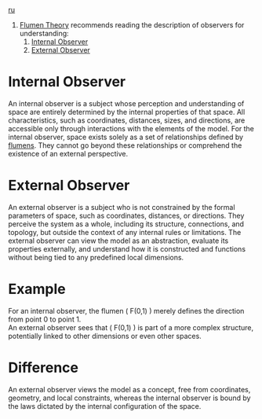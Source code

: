 [ru](../ru/observers.md)

1. [Flumen Theory](../README.md) recommends reading the description of observers for understanding:
    1. [Internal Observer](#internal-observer)
    0. [External Observer](#external-observer)

# Internal Observer

An internal observer is a subject whose perception and understanding of space are entirely determined by the internal properties of that space. All characteristics, such as coordinates, distances, sizes, and directions, are accessible only through interactions with the elements of the model. For the internal observer, space exists solely as a set of relationships defined by [flumens](./flumen.md). They cannot go beyond these relationships or comprehend the existence of an external perspective.

# External Observer

An external observer is a subject who is not constrained by the formal parameters of space, such as coordinates, distances, or directions. They perceive the system as a whole, including its structure, connections, and topology, but outside the context of any internal rules or limitations. The external observer can view the model as an abstraction, evaluate its properties externally, and understand how it is constructed and functions without being tied to any predefined local dimensions.

# Example

For an internal observer, the flumen \( F(0,1) \) merely defines the direction from point 0 to point 1.  
An external observer sees that \( F(0,1) \) is part of a more complex structure, potentially linked to other dimensions or even other spaces.

# Difference

An external observer views the model as a concept, free from coordinates, geometry, and local constraints, whereas the internal observer is bound by the laws dictated by the internal configuration of the space.


